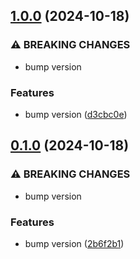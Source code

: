 ## [1.0.0](https://github.com/baumrock/RockLanguage/compare/v0.1.0...v1.0.0) (2024-10-18)


### ⚠ BREAKING CHANGES

* bump version

### Features

* bump version ([d3cbc0e](https://github.com/baumrock/RockLanguage/commit/d3cbc0edf6a0971d1e83bb585f5452f187c32acd))

## [0.1.0](https://github.com/baumrock/RockLanguage/compare/2b6f2b1b54cd613f0f93efd66e4511ae4f93078f...v0.1.0) (2024-10-18)


### ⚠ BREAKING CHANGES

* bump version

### Features

* bump version ([2b6f2b1](https://github.com/baumrock/RockLanguage/commit/2b6f2b1b54cd613f0f93efd66e4511ae4f93078f))

